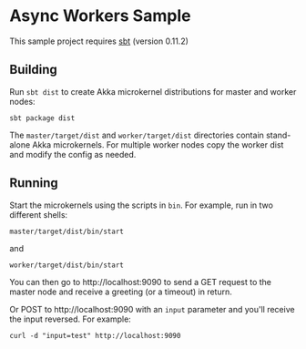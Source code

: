 
Async Workers Sample
====================

This sample project requires [sbt] (version 0.11.2)

[sbt]: http://github.com/harrah/xsbt


Building
--------

Run `sbt dist` to create Akka microkernel distributions for master and
worker nodes:

    sbt package dist

The `master/target/dist` and `worker/target/dist` directories contain
stand-alone Akka microkernels. For multiple worker nodes copy the worker dist
and modify the config as needed.


Running
-------

Start the microkernels using the scripts in `bin`. For example, run in two
different shells:

    master/target/dist/bin/start

and

    worker/target/dist/bin/start

You can then go to http://localhost:9090 to send a GET request to the master
node and receive a greeting (or a timeout) in return.

Or POST to http://localhost:9090 with an `input` parameter and you'll receive
the input reversed. For example:

    curl -d "input=test" http://localhost:9090
